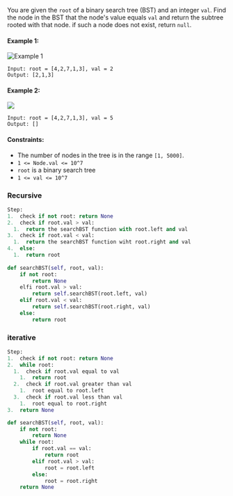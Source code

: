 You are given the `root` of a binary search tree (BST) and an integer `val`.
Find the node in the BST that the node's value equals `val` and return the subtree rooted with that node. if such a node does not exist, return `null`.

#### Example 1:
![Example 1](https://assets.leetcode.com/uploads/2021/01/12/tree1.jpg)
```
Input: root = [4,2,7,1,3], val = 2
Output: [2,1,3]
```

#### Example 2:
![](https://assets.leetcode.com/uploads/2021/01/12/tree2.jpg)
```
Input: root = [4,2,7,1,3], val = 5
Output: []
```

#### Constraints:
  * The number of nodes in the tree is in the range `[1, 5000]`.
  * `1 <= Node.val <= 10^7`
  * `root` is a binary search tree
  * `1 <= val <= 10^7`
  
### Recursive
```python
Step:
1.  check if not root: return None
2.  check if root.val > val:
  1.  return the searchBST function with root.left and val
3.  check if root.val < val:
  1.  return the searchBST function wiht root.right and val
4.  else:
  1.  return root
  
def searchBST(self, root, val):
    if not root:
        return None
    elfi root.val > val:
        return self.searchBST(root.left, val)
    elif root.val < val:
        return self.searchBST(root.right, val)
    else:
        return root
```

### iterative
```python
Step:
1.  check if not root: return None
2.  while root:
  1.  check if root.val equal to val
    1.  return root
  2.  check if root.val greater than val
    1.  root equal to root.left
  3.  check if root.val less than val
    1.  root equal to root.right
3.  return None

def searchBST(self, root, val):
    if not root:
        return None
    while root:
        if root.val == val:
            return root
        elif root.val > val:
            root = root.left
        else:
            root = root.right
    return None
```
